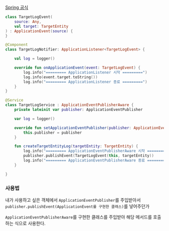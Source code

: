 [Spring 공식](https://docs.spring.io/spring-framework/reference/core/beans/context-introduction.html#context-functionality-events)

```kotlin
class TargetLogEvent(  
    source: Any,  
    val target: TargetEntity  
) : ApplicationEvent(source) {  
}
```

```kotlin
@Component
class TargetLogNotifier: ApplicationListener<TargetLogEvent> {

    val log = logger()

    override fun onApplicationEvent(event: TargetLogEvent) {
        log.info("========= ApplicationListener 시작 =========")
        log.info(event.target.toString())
        log.info("========= ApplicationListener 종료 =========")
    }
}
```

```kotlin
@Service
class TargetLogService : ApplicationEventPublisherAware {
    private lateinit var publisher: ApplicationEventPublisher

    var log = logger()

    override fun setApplicationEventPublisher(publisher: ApplicationEventPublisher) {
        this.publisher = publisher
    }

    fun createTargetEntityLog(targetEntity: TargetEntity) {
        log.info("========= ApplicationEventPublisherAware 시작 =========")
        publisher.publishEvent(TargetLogEvent(this, targetEntity))
        log.info("========= ApplicationEventPublisherAware 종료 =========")
    }

}
```

### 사용법
내가 사용하고 싶은 객체에서 `ApplicationEventPublisher`를 주입받아서
`publisher.publishEvent(ApplicationEvent를 구현한 클래스)`를 넣어주던가

`ApplicationEventPublisherAware`를 구현한 클래스를 주입받아 해당 메서드를 호출하는 식으로 사용한다.

